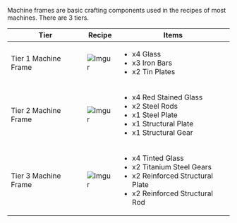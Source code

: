 Machine frames are basic crafting components used in the recipes of most machines. There are 3 tiers.

Tier | Recipe | Items
-----|--------|------
Tier 1 Machine Frame | ![Imgur](https://cdn.discordapp.com/attachments/739536694398812230/879173402236178452/tier_1_machine_frame.png) | <ul><li>x4 Glass</li><li>x3 Iron Bars</li><li>x2 Tin Plates</li></ul>
Tier 2 Machine Frame | ![Imgur](https://cdn.discordapp.com/attachments/739536694398812230/879173428958089216/tier_2_machine_frame.png) | <ul><li>x4 Red Stained Glass</li><li>x2 Steel Rods</li><li>x1 Steel Plate</li><li>x1 Structural Plate</li><li>x1 Structural Gear</li></ul>
Tier 3 Machine Frame | ![Imgur](https://cdn.discordapp.com/attachments/739536694398812230/879173470079053865/tier_3_machine_frame.png) | <ul><li>x4 Tinted Glass</li><li>x2 Titanium Steel Gears</li><li>x2 Reinforced Structural Plate</li><li>x2 Reinforced Structural Rod</li></ul>